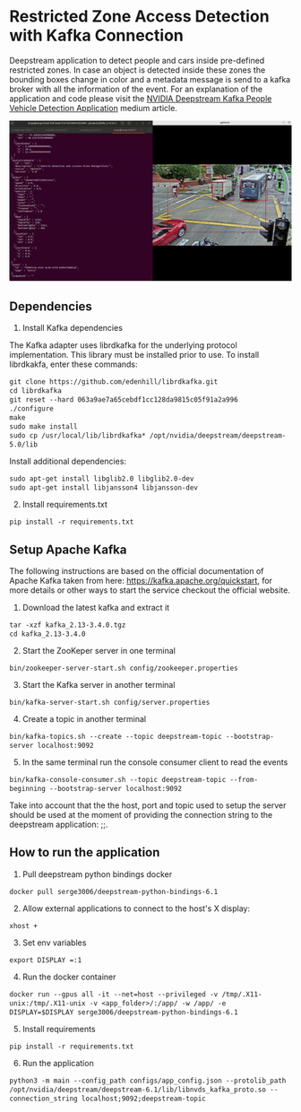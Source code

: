 # Restricted Zone Access Detection with Kafka Connection
Deepstream application to detect people and cars inside pre-defined restricted zones. In case an object is detected inside these zones the bounding boxes change in color and a metadata message is send to a kafka broker with all the information of the event. For an explanation of the application and code please visit the [NVIDIA Deepstream Kafka People Vehicle Detection Application](https://medium.com/@chavezferia.justinian/nvidia-deepstream-kafka-people-vehicle-detection-application-9cdc13571ea0) medium article.

![alt text](https://github.com/Serge3006/deepstream-kafka/blob/master/resources/output.gif "Application output")


## Dependencies

1. Install Kafka dependencies

The Kafka adapter uses librdkafka for the underlying protocol implementation. This library must be installed prior to use. To install librdkakfa, enter these commands:

```
git clone https://github.com/edenhill/librdkafka.git
cd librdkafka
git reset --hard 063a9ae7a65cebdf1cc128da9815c05f91a2a996
./configure
make
sudo make install
sudo cp /usr/local/lib/librdkafka* /opt/nvidia/deepstream/deepstream-5.0/lib
```

Install additional dependencies:
```
sudo apt-get install libglib2.0 libglib2.0-dev
sudo apt-get install libjansson4 libjansson-dev
```

2. Install requirements.txt

```
pip install -r requirements.txt
```

## Setup Apache Kafka

The following instructions are based on the official documentation of Apache Kafka taken from here: https://kafka.apache.org/quickstart, for more details or other ways to start the service checkout the official website.

1. Download the latest kafka and extract it

```
tar -xzf kafka_2.13-3.4.0.tgz
cd kafka_2.13-3.4.0
```

2. Start the ZooKeper server in one terminal
```
bin/zookeeper-server-start.sh config/zookeeper.properties
```

3. Start the Kafka server in another terminal
```
bin/kafka-server-start.sh config/server.properties
```

4. Create a topic in another terminal
```
bin/kafka-topics.sh --create --topic deepstream-topic --bootstrap-server localhost:9092
```

5. In the same terminal run the console consumer client to read the events

```
bin/kafka-console-consumer.sh --topic deepstream-topic --from-beginning --bootstrap-server localhost:9092
```

Take into account that the the host, port and topic used to setup the server should be used at the moment of providing the connection string to the deepstream application: <host>;<port>;<topic>.

## How to run the application

1. Pull deepstream python bindings docker
```
docker pull serge3006/deepstream-python-bindings-6.1
```

2. Allow external applications to connect to the host's X display:
```
xhost +
```
3. Set env variables
```
export DISPLAY =:1
```
4. Run the docker container
```
docker run --gpus all -it --net=host --privileged -v /tmp/.X11-unix:/tmp/.X11-unix -v <app_folder>/:/app/ -w /app/ -e DISPLAY=$DISPLAY serge3006/deepstream-python-bindings-6.1
```

5. Install requirements
```
pip install -r requirements.txt
```
6. Run the application
```
python3 -m main --config_path configs/app_config.json --protolib_path /opt/nvidia/deepstream/deepstream-6.1/lib/libnvds_kafka_proto.so --connection_string localhost;9092;deepstream-topic
```
